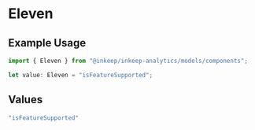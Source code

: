 # Eleven

## Example Usage

```typescript
import { Eleven } from "@inkeep/inkeep-analytics/models/components";

let value: Eleven = "isFeatureSupported";
```

## Values

```typescript
"isFeatureSupported"
```